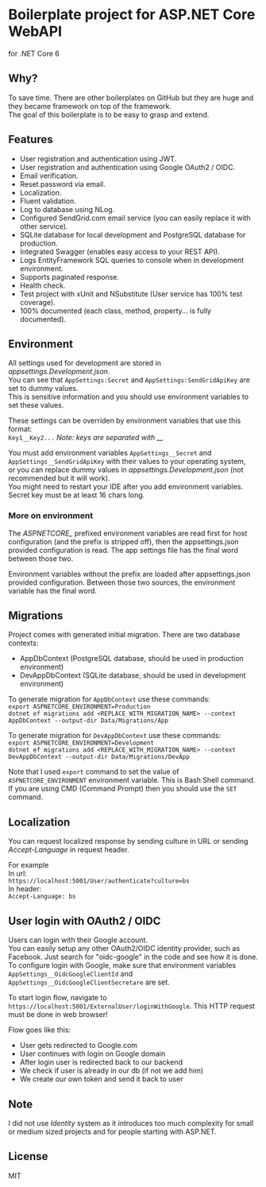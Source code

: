 # Boilerplate project for ASP.NET Core WebAPI
for .NET Core 6

## Why?
To save time. There are other boilerplates on GitHub but they are huge and they became framework on top of the framework.  
The goal of this boilerplate is to be easy to grasp and extend.  

## Features
* User registration and authentication using JWT.
* User registration and authentication using Google OAuth2 / OIDC.
* Email verification.
* Reset password via email.
* Localization.
* Fluent validation.
* Log to database using NLog.
* Configured SendGrid.com email service (you can easily replace it with other service).
* SQLite database for local development and PostgreSQL database for production.
* Integrated Swagger (enables easy access to your REST API).
* Logs EntityFramework SQL queries to console when in development environment.
* Supports paginated response.
* Health check.
* Test project with xUnit and NSubstitute (User service has 100% test coverage).
* 100% documented (each class, method, property... is fully documented).

## Environment
All settings used for development are stored in *appsettings.Development.json*.  
You can see that ```AppSettings:Secret``` and ```AppSettings:SendGridApiKey``` are set to dummy values.  
This is sensitive information and you should use environment variables to set these values.  

These settings can be overriden by environment variables that use this format:  
```Key1__Key2...``` *Note: keys are separated with __*  

You must add environment variables ```AppSettings__Secret``` and ```AppSettings__SendGridApiKey``` with their values to your operating system,  
or you can replace dummy values in *appsettings.Development.json* (not recommended but it will work).  
You might need to restart your IDE after you add environment variables.  
Secret key must be at least 16 chars long.  

### More on environment
The *ASPNETCORE_* prefixed environment variables are read first for host configuration (and the prefix is stripped off), then the appsettings.json provided configuration is read. The app settings file has the final word between those two.

Environment variables without the prefix are loaded after appsettings.json provided configuration. Between those two sources, the environment variable has the final word.

## Migrations
Project comes with generated initial migration. There are two database contexts:  
* AppDbContext (PostgreSQL database, should be used in production environment)  
* DevAppDbContext (SQLite database, should be used in development environment)  

To generate migration for ```AppDbContext``` use these commands:  
```export ASPNETCORE_ENVIRONMENT=Production```  
```dotnet ef migrations add <REPLACE_WITH_MIGRATION_NAME> --context AppDbContext --output-dir Data/Migrations/App```  

To generate migration for ```DevAppDbContext``` use these commands:  
```export ASPNETCORE_ENVIRONMENT=Development```  
```dotnet ef migrations add <REPLACE_WITH_MIGRATION_NAME> --context DevAppDbContext --output-dir Data/Migrations/DevApp```  

Note that I used ```export``` command to set the value of ```ASPNETCORE_ENVIRONMENT``` environment variable. This is Bash Shell command.
If you are using CMD (Command Prompt) then you should use the ```SET``` command.  

## Localization
You can request localized response by sending culture in URL or sending *Accept-Language* in request header.  

For example    
In url:  
```https://localhost:5001/User/authenticate?culture=bs```  
In header:  
```Accept-Language: bs```

## User login with OAuth2 / OIDC
Users can login with their Google account.  
You can easily setup any other OAuth2/OIDC identity provider, such as Facebook. Just search for "oidc-google" in the code and see how it is done.  
To configure login with Google, make sure that environment variables ```AppSettings__OidcGoogleClientId``` and ```AppSettings__OidcGoogleClientSecretare``` are set.  

To start login flow, navigate to ```https://localhost:5001/ExternalUser/loginWithGoogle```. This HTTP request must be done in web browser!

Flow goes like this:
* User gets redirected to Google.com
* User continues with login on Google domain
* After login user is redirected back to our backend
* We check if user is already in our db (if not we add him)
* We create our own token and send it back to user  

## Note
I did not use _Identity_ system as it introduces too much complexity for small or medium sized projects and for people starting with ASP.NET.  

## License
MIT
